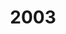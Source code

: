 ---
title: '2003'
indice: 0.3841027606814345
countries:
- title: Australia
  code: AUS
  indice: 0.4223379222562764
- title: Austria
  code: AUT
  indice: 0.3664142912249018
- title: Belgium
  code: BEL
  indice: 0.40406503304554214
- title: Czechia
  code: CZE
  indice: 0.33405520220363033
- title: Denmark
  code: DNK
  indice: 0.40179352818383707
- title: Finland
  code: FIN
  indice: 0.35504402929140266
- title: France
  code: FRA
  indice: 0.43380447927040244
- title: Germany
  code: DEU
  indice: 0.40504252570698634
- title: Greece
  code: GRC
  indice: 0.38915102507753585
- title: Hungary
  code: HUN
  indice: 0.36905574607800473
- title: Iceland
  code: ISL
  indice: 0.4064678062050964
- title: Ireland
  code: IRL
  indice: 0.3647615984503382
- title: Italy
  code: ITA
  indice: 0.40243486260250044
- title: Japan
  code: JPN
  indice: 0.3798443140131473
- title: Korea
  code: KOR
  indice: 0.35127006412327694
- title: Luxembourg
  code: LUX
  indice: 0.5016341640170385
- title: Mexico
  code: MEX
  indice: 0.34815267621321944
- title: Netherlands
  code: NLD
  indice: 0.4287747272940169
- title: New Zealand
  code: NZL
  indice: 0.4116698877918682
- title: Norway
  code: NOR
  indice: 0.3712586055283297
- title: Poland
  code: POL
  indice: 0.34666350762113657
- title: Portugal
  code: PRT
  indice: 0.38704013730097786
- title: Slovakia
  code: SVK
  indice: 0.34969601528387306
- title: Spain
  code: ESP
  indice: 0.3613103406674609
- title: Sweden
  code: SWE
  indice: 0.39447827890551607
- title: Switzerland
  code: CHE
  indice: 0.40302982115390046
- title: Turkey
  code: TUR
  indice: 0.3108901628376149
- title: United Kingdom
  code: GBR
  indice: 0.44977713709688705
- title: Chile
  code: CHL
  indice: 0.34897287259335147
- title: China
  code: CHN
  indice: 0.2680697320425549
- title: Estonia
  code: EST
  indice: 0.36171205433008824
- title: Slovenia
  code: SVN
  indice: 0.34943954124440524
- title: South Africa
  code: ZAF
  indice: 0.39993043480466395
- title: Euro area
  code: EA
  indice: 0.4038773479425561
- title: Europe
  code: EU
  indice: 0.4004844953364704
- title: United States
  code: USA
  indice: 0.45570339097775736
- title: Israel
  code: ISR
  indice: 0.441961195028537
- title: Canada
  code: CAN
  indice: 0.40135630637348524
- title: Brazil
  code: BRA
  indice: 0.4020860113511199
- title: El Salvador
  code: LVA
  indice: 0.36993820570927416
- title: Costa Rica
  code: CRI
  indice: 0.35803026972165597
- title: Lithuania
  code: LTU
  indice: 0.32083620171961075
---
